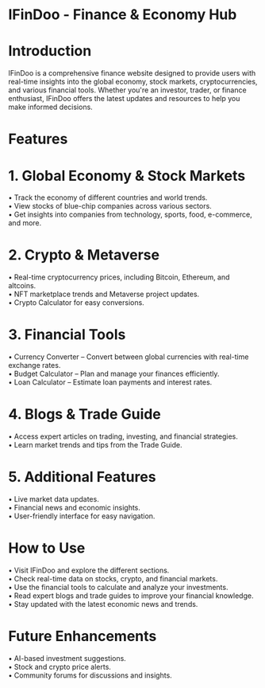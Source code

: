 # IFinDoo - Finance & Economy Hub

# Introduction

IFinDoo is a comprehensive finance website designed to provide users with real-time insights into the global economy, stock markets, cryptocurrencies, and various financial tools. Whether you're an investor, trader, or finance enthusiast, IFinDoo offers the latest updates and resources to help you make informed decisions.

# Features

# 1. Global Economy & Stock Markets

• Track the economy of different countries and world trends. <br>
• View stocks of blue-chip companies across various sectors.<br>
• Get insights into companies from technology, sports, food, e-commerce, and more.

# 2. Crypto & Metaverse

• Real-time cryptocurrency prices, including Bitcoin, Ethereum, and altcoins.<br>
• NFT marketplace trends and Metaverse project updates.<br>
• Crypto Calculator for easy conversions.

# 3. Financial Tools

• Currency Converter – Convert between global currencies with real-time exchange rates.<br>
• Budget Calculator – Plan and manage your finances efficiently.<br>
• Loan Calculator – Estimate loan payments and interest rates.

# 4. Blogs & Trade Guide

• Access expert articles on trading, investing, and financial strategies.<br>
• Learn market trends and tips from the Trade Guide.

# 5. Additional Features

• Live market data updates.<br>
• Financial news and economic insights.<br>
• User-friendly interface for easy navigation.

# How to Use

• Visit IFinDoo and explore the different sections. <br>
• Check real-time data on stocks, crypto, and financial markets.<br>
• Use the financial tools to calculate and analyze your investments.<br>
• Read expert blogs and trade guides to improve your financial knowledge.<br>
• Stay updated with the latest economic news and trends.

# Future Enhancements

• AI-based investment suggestions.<br>
• Stock and crypto price alerts.<br>
• Community forums for discussions and insights.
